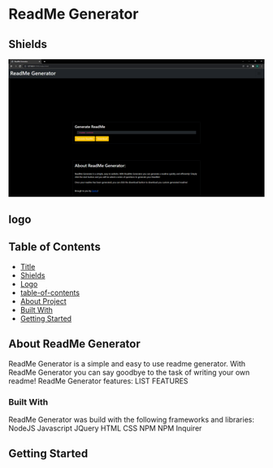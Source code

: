 <a name="title"></a>
# ReadMe Generator

<!-- project shields -->
<a name="shields"></a>
## Shields

<!-- project logo -->
<a name="logo"></a>
![img](/Assets/img/ReadMeScreenCap.png)
## logo

<!-- toc -->
<a name="table-of-contents"></a>
## Table of Contents
- [Title](#title)
- [Shields](#shields)
- [Logo](#img)
- [table-of-contents](#table-of-contents)
- [About Project](#about-proj)
- [Built With](#built-with)
- [Getting Started](#getting-started)

<!-- aboout project -->
<a name="about-proj"></a>
## About ReadMe Generator

ReadMe Generator is a simple and easy to use readme generator. With ReadMe Generator you can say goodbye to the task of writing your own readme!
ReadMe Generator features:
    LIST FEATURES

<!-- built with -->
<a name="built-with"></a>
### Built With
ReadMe Generator was build with the following frameworks and libraries:
NodeJS
Javascript
JQuery
HTML
CSS
NPM
NPM Inquirer

<!-- getting started -->
<a name="getting-started"></a>
## Getting Started